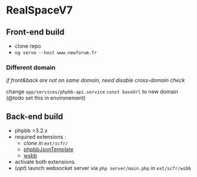 # RealSpaceV7

## Front-end build
- clone repo
- `ng serve --host www.newforum.fr` 


### Different domain
*if front&back are not on same domain, need disable cross-domain check*

change `app/services/phpbb-api.service` `const baseUrl` to new domain (@todo set this in environement)


## Back-end build
- phpbb >3.2.x
- required extensions :
  - *clone in `ext/scfr/`*
  - [phpbbJsonTemplate](https://github.com/Superd22/phpbb-json-template)
  - [wsbb](https://github.com/Superd22/PHPBB-Websocket)
- activate both extensions.
- (*opt*) launch websocket server via `php server/main.php` in `ext/scfr/wsbb`